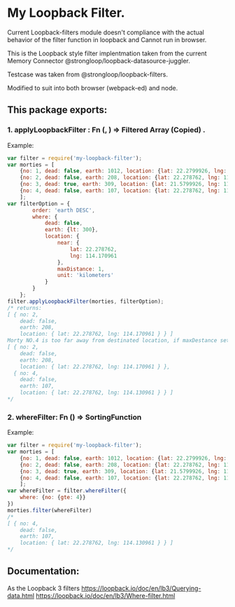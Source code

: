 # My Loopback Filter.

Current Loopback-filters module doesn't compliance with the actual behavior of the filter function in loopback and Cannot run in browser.

This is the Loopback style filter implentmation taken from the current Memory Connector @strongloop/loopback-datasource-juggler.

Testcase was taken from @strongloop/loopback-filters.

Modified to suit into both browser (webpack-ed) and node.

## This package exports:
### 1. applyLoopbackFilter : Fn (<ArrayOfObjects>, <LoopbackStyleFilter>) => Filtered Array (Copied) .
Example:  
```js
var filter = require('my-loopback-filter');
var morties = [
    {no: 1, dead: false, earth: 1012, location: {lat: 22.2799926, lng: 114.1827414}},
    {no: 2, dead: false, earth: 208, location: {lat: 22.278762, lng: 114.170961}},
    {no: 3, dead: true, earth: 309, location: {lat: 21.5799926, lng: 113.1827414}, b: 4},
    {no: 4, dead: false, earth: 107, location: {lat: 22.278762, lng: 114.130961}},
    ];
var filterOption = {
        order: 'earth DESC',
        where: {
            dead: false,
            earth: {lt: 300},
            location: {
                near: {
                    lat: 22.278762,
                    lng: 114.170961
                },
                maxDistance: 1,
                unit: 'kilometers'
            }       
        }
    };
filter.applyLoopbackFilter(morties, filterOption);
/* returns:
[ { no: 2,
    dead: false,
    earth: 208,
    location: { lat: 22.278762, lng: 114.170961 } } ]
Morty NO.4 is too far away from destinated location, if maxDestance set to 5 it will return
[ { no: 2,
    dead: false,
    earth: 208,
    location: { lat: 22.278762, lng: 114.170961 } },
  { no: 4,
    dead: false,
    earth: 107,
    location: { lat: 22.278762, lng: 114.130961 } } ]
*/

```
### 2. whereFilter: Fn (<LoopbackStyleFilter>) => SortingFunction
Example:
```js
var filter = require('my-loopback-filter');
var morties = [
    {no: 1, dead: false, earth: 1012, location: {lat: 22.2799926, lng: 114.1827414}},
    {no: 2, dead: false, earth: 208, location: {lat: 22.278762, lng: 114.170961}},
    {no: 3, dead: true, earth: 309, location: {lat: 21.5799926, lng: 113.1827414}, b: 4},
    {no: 4, dead: false, earth: 107, location: {lat: 22.278762, lng: 114.130961}},
    ];
var whereFilter = filter.whereFilter({
    where: {no: {gte: 4}}
})
morties.filter(whereFilter)
/*
[ { no: 4,
    dead: false,
    earth: 107,
    location: { lat: 22.278762, lng: 114.130961 } } ]
*/
```
## Documentation:
As the Loopback 3 filters
https://loopback.io/doc/en/lb3/Querying-data.html
https://loopback.io/doc/en/lb3/Where-filter.html
